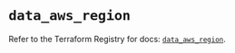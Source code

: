 # `data_aws_region`

Refer to the Terraform Registry for docs: [`data_aws_region`](https://registry.terraform.io/providers/hashicorp/aws/4.67.0/docs/data-sources/region).
